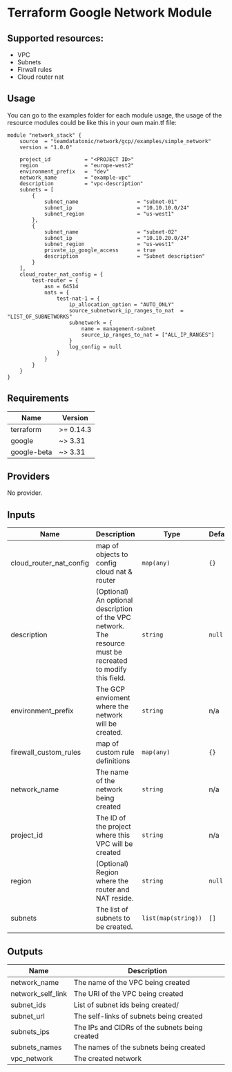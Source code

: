 # Terraform Google Network Module

## Supported resources:
 - VPC
 - Subnets
 - Firwall rules
 - Cloud router nat 

## Usage
You can go to the examples folder for each module usage, the usage of the resource modules could be like this in your own main.tf file:

```hcl
module "network_stack" {
    source  = "teamdatatonic/network/gcp//examples/simple_network"
    version = "1.0.0"

    project_id           = "<PROJECT ID>"
    region               = "europe-west2"
    environment_prefix   =  "dev"
    network_name         = "example-vpc"
    description          = "vpc-description"
    subnets = [
        {
            subnet_name                   = "subnet-01"
            subnet_ip                     = "10.10.10.0/24"
            subnet_region                 = "us-west1"
        },
        {
            subnet_name                   = "subnet-02"
            subnet_ip                     = "10.10.20.0/24"
            subnet_region                 = "us-west1"
            private_ip_google_access      = true
            description                   = "Subnet description"
        }
    ],
    cloud_router_nat_config = {
        test-router = {
            asn = 64514
            nats = {
                test-nat-1 = {
                    ip_allocation_option = "AUTO_ONLY"
                    source_subnetwork_ip_ranges_to_nat  = "LIST_OF_SUBNETWORKS"
                    subnetwork = {
                        name = management-subnet
                        source_ip_ranges_to_nat = ["ALL_IP_RANGES"]
                    }
                    log_config = null
                }
            }
        }
    }
}
```

<!-- BEGINNING OF PRE-COMMIT-TERRAFORM DOCS HOOK -->
## Requirements

| Name | Version |
|------|---------|
| terraform | >= 0.14.3 |
| google | ~> 3.31 |
| google-beta | ~> 3.31 |

## Providers

No provider.

## Inputs

| Name | Description | Type | Default | Required |
|------|-------------|------|---------|:--------:|
| cloud\_router\_nat\_config | map of objects to config cloud nat & router | `map(any)` | `{}` | no |
| description | (Optional) An optional description of the VPC network. The resource must be recreated to modify this field. | `string` | `null` | no |
| environment\_prefix | The GCP envioment where the network will be created. | `string` | n/a | yes |
| firewall\_custom\_rules | map of custom rule definitions | `map(any)` | `{}` | no |
| network\_name | The name of the network being created | `string` | n/a | yes |
| project\_id | The ID of the project where this VPC will be created | `string` | n/a | yes |
| region | (Optional) Region where the router and NAT reside. | `string` | `null` | no |
| subnets | The list of subnets to be created. | `list(map(string))` | `[]` | no |

## Outputs

| Name | Description |
|------|-------------|
| network\_name | The name of the VPC being created |
| network\_self\_link | The URI of the VPC being created |
| subnet\_ids | List of subnet ids being created/ |
| subnet\_url | The self-links of subnets being created |
| subnets\_ips | The IPs and CIDRs of the subnets being created |
| subnets\_names | The names of the subnets being created |
| vpc\_network | The created network |

<!-- END OF PRE-COMMIT-TERRAFORM DOCS HOOK -->
